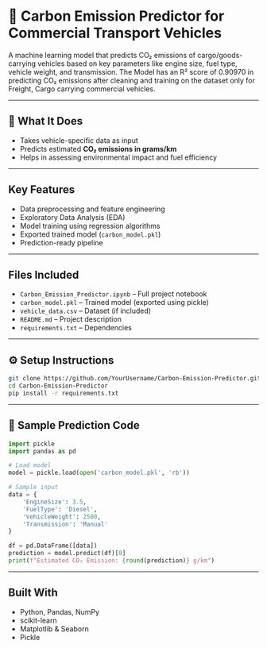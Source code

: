 # 🌱 Carbon Emission Predictor for Commercial Transport Vehicles

A machine learning model that predicts CO₂ emissions of cargo/goods-carrying vehicles based on key parameters like engine size, fuel type, vehicle weight, and transmission. The Model has an R² score of 0.90970 in predicting CO₂ emissions after cleaning and training on the dataset only for Freight, Cargo carrying commercial vehicles.

---

## 🚚 What It Does

- Takes vehicle-specific data as input  
- Predicts estimated **CO₂ emissions in grams/km**  
- Helps in assessing environmental impact and fuel efficiency

---

## Key Features

- Data preprocessing and feature engineering  
- Exploratory Data Analysis (EDA)  
- Model training using regression algorithms  
- Exported trained model (`carbon_model.pkl`)  
- Prediction-ready pipeline

---

## Files Included

- `Carbon_Emission_Predictor.ipynb` – Full project notebook  
- `carbon_model.pkl` – Trained model (exported using pickle)  
- `vehicle_data.csv` – Dataset (if included)  
- `README.md` – Project description  
- `requirements.txt` – Dependencies

---

## ⚙️ Setup Instructions

```bash
git clone https://github.com/YourUsername/Carbon-Emission-Predictor.git
cd Carbon-Emission-Predictor
pip install -r requirements.txt
```

---

## 📌 Sample Prediction Code

```python
import pickle
import pandas as pd

# Load model
model = pickle.load(open('carbon_model.pkl', 'rb'))

# Sample input
data = {
    'EngineSize': 3.5,
    'FuelType': 'Diesel',
    'VehicleWeight': 2500,
    'Transmission': 'Manual'
}

df = pd.DataFrame([data])
prediction = model.predict(df)[0]
print(f"Estimated CO₂ Emission: {round(prediction)} g/km")
```

---

## Built With

- Python, Pandas, NumPy  
- scikit-learn  
- Matplotlib & Seaborn  
- Pickle
